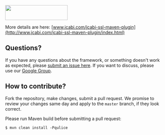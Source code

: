 <img src="http://img.jcabi.com/logo.png" width="200px" height="48px" />

More details are here: [www.jcabi.com/jcabi-ssl-maven-plugin](http://www.jcabi.com/jcabi-ssl-maven-plugin/index.html)

## Questions?

If you have any questions about the framework, or something doesn't work as expected,
please [submit an issue here](https://github.com/jcabi/jcabi-ssl-maven-plugin/issues/new).
If you want to discuss, please use our [Google Group](https://groups.google.com/forum/#!forum/jcabi).

## How to contribute?

Fork the repository, make changes, submit a pull request.
We promise to review your changes same day and apply to
the `master` branch, if they look correct.

Please run Maven build before submitting a pull request:

```
$ mvn clean install -Pqulice
```
